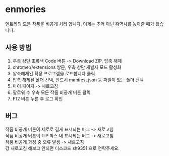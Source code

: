 # enmories
엔트리의 모든 작품을 비공개 처리 합니다. 이제는 추억 아닌 흑역사를 놓아줄 때가 왔습니다.

## 사용 방법
1. 우측 상단 초록색 Code 버튼 -> Download ZIP, 압축 해제
2. chrome://extensions 방문, 우측 상단 개발자 모드 활성화
3. 압축해제된 확장 프로그램을 로드합니다 클릭
4. 압축 해제된 폴더 선택, 반드시 manifest.json 등 파일이 있는 폴더 선택
5. 마이 페이지 -> 새로고침
6. 팔로워 수 우측 모든 작품 비공개 버튼 클릭
7. F12 버튼 누른 후 로그 확인

## 버그
작품 비공개 버튼이 세로로 길게 표시되는 버그 -> 새로고침  
작품 비공개 버튼이 TIP 박스 내 표시되는 버그 -> 새로고침  
작품 비공개 과정 중 오류 발생 -> 새로고침  
걍 새로고침 해보고 안되면 디스코드 sh9351 으로 연락주세요.